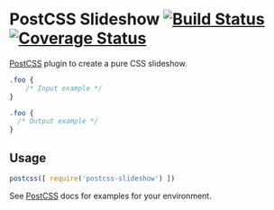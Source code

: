 # PostCSS Slideshow [![Build Status][ci-img]][ci] [![Coverage Status][cov-img]][cov]

[PostCSS] plugin to create a pure CSS slideshow.

[PostCSS]: https://github.com/postcss/postcss
[ci-img]:  https://travis-ci.org/dmarchena/postcss-slideshow.svg
[ci]:      https://travis-ci.org/dmarchena/postcss-slideshow
[cov-img]: https://coveralls.io/repos/github/dmarchena/postcss-slideshow/badge.svg?branch=master
[cov]:     https://coveralls.io/github/dmarchena/postcss-slideshow?branch=master

```css
.foo {
    /* Input example */
}
```

```css
.foo {
  /* Output example */
}
```

## Usage

```js
postcss([ require('postcss-slideshow') ])
```

See [PostCSS] docs for examples for your environment.
